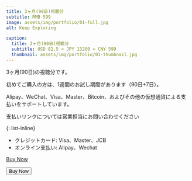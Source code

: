 ```yaml
---
title: 3ヶ月(90日)視聴分
subtitle: RMB 599
image: assets/img/portfolio/01-full.jpg
alt: Keep Exploring

caption:
  title: 3ヶ月(90日)視聴分
  subtitle: USD 82.5 ≈ JPY 13200 ≈ CNY 599
  thumbnail: assets/img/portfolio/01-thumbnail.jpg
---
```

3ヶ月(90日)の視聴分です。

初めてご購入の方は、1週間のお試し期間があります（90日+7日）。

Alipay、WeChat、Visa、Master、Bitcoin、およびその他の仮想通貨による支払いをサポートしています。

支払いリンクについては営業担当にお問い合わせください

{:.list-inline}
- クレジットカード: Visa、Master、JCB
- オンライン支払い: Alipay、Wechat

<a href="https://trolley.link/p/76KWM6X" data-trolley="true" data-tpk="76KWM6X">
    Buy Now
</a>

<button type="button" onclick="window.location.href='https://trolley.link/p/76KWM6X'">Buy Now</button>